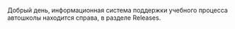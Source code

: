 Добрый день, информационная система поддержки учебного процесса автошколы находится справа, в разделе Releases.
